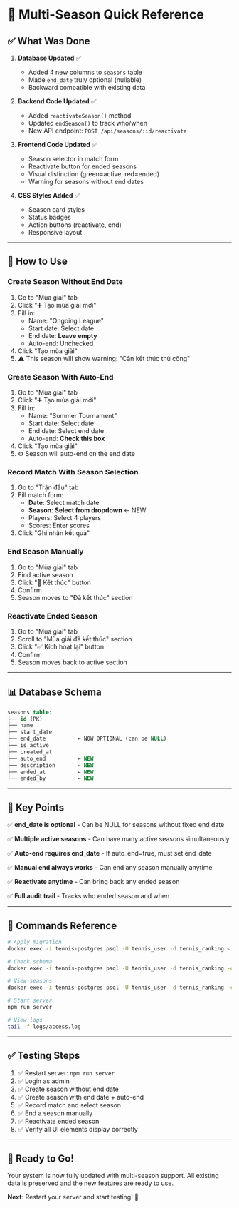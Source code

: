 # 🎾 Multi-Season Quick Reference

## ✅ What Was Done

1. **Database Updated** ✅
   - Added 4 new columns to `seasons` table
   - Made `end_date` truly optional (nullable)
   - Backward compatible with existing data

2. **Backend Code Updated** ✅
   - Added `reactivateSeason()` method
   - Updated `endSeason()` to track who/when
   - New API endpoint: `POST /api/seasons/:id/reactivate`

3. **Frontend Code Updated** ✅
   - Season selector in match form
   - Reactivate button for ended seasons
   - Visual distinction (green=active, red=ended)
   - Warning for seasons without end dates

4. **CSS Styles Added** ✅
   - Season card styles
   - Status badges
   - Action buttons (reactivate, end)
   - Responsive layout

---

## 🚀 How to Use

### Create Season Without End Date
1. Go to "Mùa giải" tab
2. Click "➕ Tạo mùa giải mới"
3. Fill in:
   - Name: "Ongoing League"
   - Start date: Select date
   - End date: **Leave empty**
   - Auto-end: Unchecked
4. Click "Tạo mùa giải"
5. ⚠️ This season will show warning: "Cần kết thúc thủ công"

### Create Season With Auto-End
1. Go to "Mùa giải" tab
2. Click "➕ Tạo mùa giải mới"
3. Fill in:
   - Name: "Summer Tournament"
   - Start date: Select date
   - End date: Select end date
   - Auto-end: **Check this box**
4. Click "Tạo mùa giải"
5. ⚙️ Season will auto-end on the end date

### Record Match With Season Selection
1. Go to "Trận đấu" tab
2. Fill match form:
   - **Date**: Select match date
   - **Season**: **Select from dropdown** ← NEW
   - Players: Select 4 players
   - Scores: Enter scores
3. Click "Ghi nhận kết quả"

### End Season Manually
1. Go to "Mùa giải" tab
2. Find active season
3. Click "🏁 Kết thúc" button
4. Confirm
5. Season moves to "Đã kết thúc" section

### Reactivate Ended Season
1. Go to "Mùa giải" tab
2. Scroll to "Mùa giải đã kết thúc" section
3. Click "✅ Kích hoạt lại" button
4. Confirm
5. Season moves back to active section

---

## 📊 Database Schema

```sql
seasons table:
├── id (PK)
├── name
├── start_date
├── end_date          ← NOW OPTIONAL (can be NULL)
├── is_active
├── created_at
├── auto_end          ← NEW
├── description       ← NEW
├── ended_at          ← NEW
└── ended_by          ← NEW
```

---

## 🎯 Key Points

✅ **end_date is optional** - Can be NULL for seasons without fixed end date

✅ **Multiple active seasons** - Can have many active seasons simultaneously

✅ **Auto-end requires end_date** - If auto_end=true, must set end_date

✅ **Manual end always works** - Can end any season manually anytime

✅ **Reactivate anytime** - Can bring back any ended season

✅ **Full audit trail** - Tracks who ended season and when

---

## 🔧 Commands Reference

```bash
# Apply migration
docker exec -i tennis-postgres psql -U tennis_user -d tennis_ranking < verify-and-update-migration.sql

# Check schema
docker exec -i tennis-postgres psql -U tennis_user -d tennis_ranking -c "\d seasons"

# View seasons
docker exec -i tennis-postgres psql -U tennis_user -d tennis_ranking -c "SELECT id, name, start_date, end_date, is_active, auto_end FROM seasons;"

# Start server
npm run server

# View logs
tail -f logs/access.log
```

---

## ✅ Testing Steps

1. ✅ Restart server: `npm run server`
2. ✅ Login as admin
3. ✅ Create season without end date
4. ✅ Create season with end date + auto-end
5. ✅ Record match and select season
6. ✅ End a season manually
7. ✅ Reactivate ended season
8. ✅ Verify all UI elements display correctly

---

## 🎉 Ready to Go!

Your system is now fully updated with multi-season support. All existing data is preserved and the new features are ready to use.

**Next**: Restart your server and start testing! 🚀
